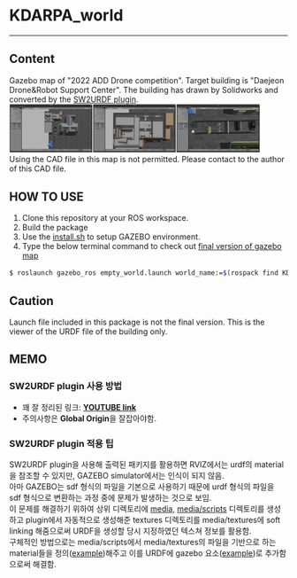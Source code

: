 # KDARPA_world
-----
## Content
 Gazebo map of "2022 ADD Drone competition". Target building is "Daejeon Drone&Robot Support Center". The building has drawn by Solidworks and converted by the [SW2URDF plugin]("http://wiki.ros.org/sw_urdf_exporter").    
 <img src="pics/top_view.png" width="30%" height="30%" title="Top View" alt="Top View"></img><img src="pics/top_indoor.png" width="30%" height="30%" title="Indoor View" alt="Indoor View"></img></img><img src="pics/top_outdoor.png" width="30%" height="30%" title="Outdoor View" alt="Outdoor View"></img>   
 Using the CAD file in this map is not permitted. Please contact to the author of this CAD file.   

## HOW TO USE
1. Clone this repository at your ROS workspace.
2. Build the package
3. Use the [install.sh](#install.sh) to setup GAZEBO environment.
4. Type the below terminal command to check out [final version of gazebo map](#worlds/final_kdarpa.world)
  ```bash
  $ roslaunch gazebo_ros empty_world.launch world_name:=$(rospack find KDARPA)/worlds/final_kdarpa.world
  ```

## Caution
 Launch file included in this package is not the final version. This is the viewer of the URDF file of the building only.
 
 
 ## MEMO
 ### SW2URDF plugin 사용 방법
 * 꽤 잘 정리된 링크: [**YOUTUBE link**]("https://www.youtube.com/watch?v=OSL-zqw4cXs&t=285s")   
 * 주의사항은 **Global Origin**을 잘잡아야함.
 ### SW2URDF plugin 적용 팁
  SW2URDF plugin을 사용해 출력된 패키지를 활용하면 RVIZ에서는 urdf의 material을 참조할 수 있지만, GAZEBO simulator에서는 인식이 되지 않음.   
  아마 GAZEBO는 sdf 형식의 파일을 기본으로 사용하기 때문에 urdf 형식의 파일을 sdf 형식으로 변환하는 과정 중에 문제가 발생하는 것으로 보임.   
  이 문제를 해결하기 위하여 상위 디렉토리에 [media](#/media), [media/scripts](#/media/scripts) 디렉토리를 생성하고 plugin에서 자동적으로 생성해준 textures 디렉토리를 media/textures에 soft linking 해줌으로써 URDF을 생성할 당시 지정하였던 텍스쳐 정보를 활용함.   
  구체적인 방법으로는 media/scripts에서 media/textures의 파일을 기반으로 하는 material들을 정의([example](#/media/scripts/paint.material))해주고 이를 URDF에 gazebo 요소([example](#/urdf/KDARPA.urdf#L1969))로 추가함으로써 해결함.   
